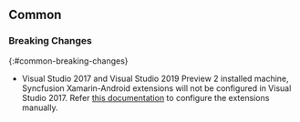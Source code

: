 ## Common

### Breaking Changes
{:#common-breaking-changes}


* Visual Studio 2017 and Visual Studio 2019 Preview 2 installed machine, Syncfusion Xamarin-Android extensions will not be configured in Visual Studio 2017. Refer [this documentation](https://help.syncfusion.com/common/essential-studio/utilities#vsix-installer) to configure the extensions manually. 
